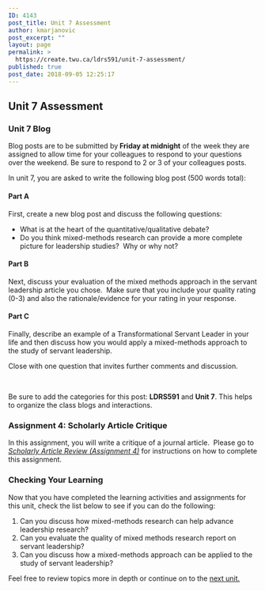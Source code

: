 ```yaml
---
ID: 4143
post_title: Unit 7 Assessment
author: kmarjanovic
post_excerpt: ""
layout: page
permalink: >
  https://create.twu.ca/ldrs591/unit-7-assessment/
published: true
post_date: 2018-09-05 12:25:17
---
```

<h2>Unit 7 Assessment</h2>

<h3>Unit 7 Blog</h3>

Blog posts are to be submitted by<strong> Friday at midnight</strong> of the week they are assigned to allow time for your colleagues to respond to your questions over the weekend. Be sure to respond to 2 or 3 of your colleagues posts.

In unit 7, you are asked to write the following blog post (500 words total):

<h4>Part A</h4>

First, create a new blog post and discuss the following questions:

<ul>
    <li>What is at the heart of the quantitative/qualitative debate?</li>
    <li>Do you think mixed-methods research can provide a more complete picture for leadership studies?  Why or why not?</li>
</ul>

<h4>Part B</h4>

Next, discuss your evaluation of the mixed methods approach in the servant leadership article you chose.  Make sure that you include your quality rating (0-3) and also the rationale/evidence for your rating in your response.

<h4>Part C</h4>

Finally, describe an example of a Transformational Servant Leader in your life and then discuss how you would apply a mixed-methods approach to the study of servant leadership.

Close with one question that invites further comments and discussion.

&nbsp;

Be sure to add the categories for this post: <strong>LDRS591</strong> and <strong>Unit 7</strong>. This helps to organize the class blogs and interactions.

<h3>Assignment 4: Scholarly Article Critique</h3>

In this assignment, you will write a critique of a journal article.  Please go to <em><a href="https://create.twu.ca/ldrs591/scholarly-article-review-3/">Scholarly Article Review (Assignment 4)</a></em> for instructions on how to complete this assignment.

<h3>Checking Your Learning</h3>

Now that you have completed the learning activities and assignments for this unit, check the list below to see if you can do the following:

<ol>
    <li>Can you discuss how mixed-methods research can help advance leadership research?</li>
    <li>Can you evaluate the quality of mixed methods research report on servant leadership?</li>
    <li>Can you discuss how a mixed-methods approach can be applied to the study of servant leadership?</li>
</ol>

Feel free to review topics more in depth or continue on to the <a href="https://create.twu.ca/ldrs591/unit-8-overview/">next unit.</a>

<h3></h3>